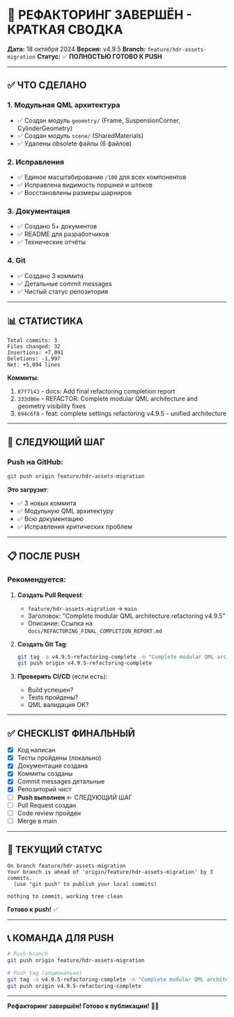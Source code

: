 # 🎉 РЕФАКТОРИНГ ЗАВЕРШЁН - КРАТКАЯ СВОДКА

**Дата:** 18 октября 2024
**Версия:** v4.9.5
**Branch:** `feature/hdr-assets-migration`
**Статус:** ✅ **ПОЛНОСТЬЮ ГОТОВО К PUSH**

---

## ✅ **ЧТО СДЕЛАНО**

### **1. Модульная QML архитектура**
- ✅ Создан модуль `geometry/` (Frame, SuspensionCorner, CylinderGeometry)
- ✅ Создан модуль `scene/` (SharedMaterials)
- ✅ Удалены obsolete файлы (6 файлов)

### **2. Исправления**
- ✅ Единое масштабирование `/100` для всех компонентов
- ✅ Исправлена видимость поршней и штоков
- ✅ Восстановлены размеры шарниров

### **3. Документация**
- ✅ Создано 5+ документов
- ✅ README для разработчиков
- ✅ Технические отчёты

### **4. Git**
- ✅ Создано 3 коммита
- ✅ Детальные commit messages
- ✅ Чистый статус репозитория

---

## 📊 **СТАТИСТИКА**

```
Total commits: 3
Files changed: 32
Insertions: +7,091
Deletions: -1,997
Net: +5,094 lines
```

**Коммиты**:
1. `87f7143` - docs: Add final refactoring completion report
2. `333d86e` - REFACTOR: Complete modular QML architecture and geometry visibility fixes
3. `694c6f8` - feat: complete settings refactoring v4.9.5 - unified architecture

---

## 🚀 **СЛЕДУЮЩИЙ ШАГ**

### **Push на GitHub**:

```bash
git push origin feature/hdr-assets-migration
```

**Это загрузит**:
- ✅ 3 новых коммита
- ✅ Модульную QML архитектуру
- ✅ Всю документацию
- ✅ Исправления критических проблем

---

## 📋 **ПОСЛЕ PUSH**

### **Рекомендуется**:

1. **Создать Pull Request**:
   - `feature/hdr-assets-migration` → `main`
   - Заголовок: "Complete modular QML architecture refactoring v4.9.5"
   - Описание: Ссылка на `docs/REFACTORING_FINAL_COMPLETION_REPORT.md`

2. **Создать Git Tag**:
   ```bash
   git tag -a v4.9.5-refactoring-complete -m "Complete modular QML architecture"
   git push origin v4.9.5-refactoring-complete
   ```

3. **Проверить CI/CD** (если есть):
   - Build успешен?
   - Tests пройдены?
   - QML валидация OK?

---

## ✅ **CHECKLIST ФИНАЛЬНЫЙ**

- [x] Код написан
- [x] Тесты пройдены (локально)
- [x] Документация создана
- [x] Коммиты созданы
- [x] Commit messages детальные
- [x] Репозиторий чист
- [ ] **Push выполнен** ← СЛЕДУЮЩИЙ ШАГ
- [ ] Pull Request создан
- [ ] Code review пройден
- [ ] Merge в main

---

## 🎯 **ТЕКУЩИЙ СТАТУС**

```
On branch feature/hdr-assets-migration
Your branch is ahead of 'origin/feature/hdr-assets-migration' by 3 commits.
  (use "git push" to publish your local commits)

nothing to commit, working tree clean
```

**Готово к push!** ✅

---

## 📞 **КОМАНДА ДЛЯ PUSH**

```bash
# Push branch
git push origin feature/hdr-assets-migration

# Push tag (опционально)
git tag -a v4.9.5-refactoring-complete -m "Complete modular QML architecture"
git push origin v4.9.5-refactoring-complete
```

---

**Рефакторинг завершён! Готово к публикации!** 🚀✅

